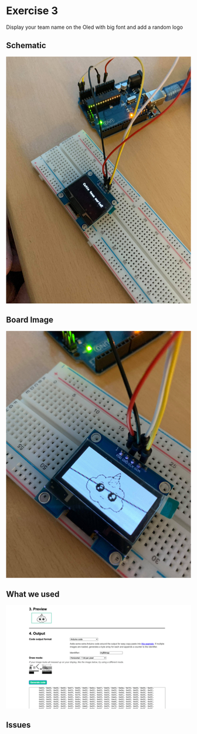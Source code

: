 
# Exercise 3
Display your team name on the Oled with big font and add a random logo

## Schematic 

![Test Image00](https://github.com/efrei-paris-sud/2020-C-Just-do-it/blob/main/lab/3/Ex3/130195046_379990349892936_8430018003929537846_n.jpg)

## Board Image
![Board](https://github.com/efrei-paris-sud/2020-C-Just-do-it/blob/main/lab/3/Ex3/130813197_222903512796687_2103738895493817909_n.jpg)

## What we used
![Board](https://github.com/efrei-paris-sud/2020-C-Just-do-it/blob/main/lab/3/Ex3/129706837_187020163077098_6105791806881338683_n.png)
## Issues

